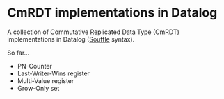 # CmRDT implementations in Datalog

A collection of Commutative Replicated Data Type (CmRDT) implementations in
Datalog ([Souffle](http://souffle-lang.org) syntax).

So far...

 - PN-Counter
 - Last-Writer-Wins register
 - Multi-Value register
 - Grow-Only set

